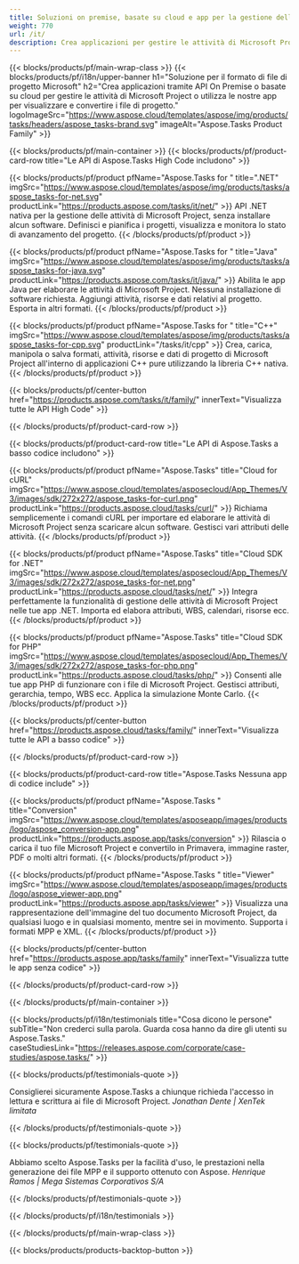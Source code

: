```yaml
---
title: Soluzioni on premise, basate su cloud e app per la gestione delle attività di progetto 
weight: 770
url: /it/
description: Crea applicazioni per gestire le attività di Microsoft Project, utilizzando API High Code o SDK basati su cloud. Oppure usa le nostre app multipiattaforma per visualizzare o convertire le attività.
---
```


{{< blocks/products/pf/main-wrap-class >}}
{{< blocks/products/pf/i18n/upper-banner h1="Soluzione per il formato di file di progetto Microsoft" h2="Crea applicazioni tramite API On Premise o basate su cloud per gestire le attività di Microsoft Project o utilizza le nostre app per visualizzare e convertire i file di progetto." logoImageSrc="https://www.aspose.cloud/templates/aspose/img/products/tasks/headers/aspose_tasks-brand.svg" imageAlt="Aspose.Tasks Product Family" >}}

{{< blocks/products/pf/main-container >}}
{{< blocks/products/pf/product-card-row title="Le API di Aspose.Tasks High Code includono" >}}

{{< blocks/products/pf/product pfName="Aspose.Tasks for " title=".NET" imgSrc="https://www.aspose.cloud/templates/aspose/img/products/tasks/aspose_tasks-for-net.svg" productLink="https://products.aspose.com/tasks/it/net/" >}}
API .NET nativa per la gestione delle attività di Microsoft Project, senza installare alcun software. Definisci e pianifica i progetti, visualizza e monitora lo stato di avanzamento del progetto.
{{< /blocks/products/pf/product >}}

{{< blocks/products/pf/product pfName="Aspose.Tasks for " title="Java" imgSrc="https://www.aspose.cloud/templates/aspose/img/products/tasks/aspose_tasks-for-java.svg" productLink="https://products.aspose.com/tasks/it/java/" >}}
Abilita le app Java per elaborare le attività di Microsoft Project. Nessuna installazione di software richiesta. Aggiungi attività, risorse e dati relativi al progetto. Esporta in altri formati.
{{< /blocks/products/pf/product >}}

{{< blocks/products/pf/product pfName="Aspose.Tasks for " title="C++" imgSrc="https://www.aspose.cloud/templates/aspose/img/products/tasks/aspose_tasks-for-cpp.svg" productLink="/tasks/it/cpp" >}}
Crea, carica, manipola o salva formati, attività, risorse e dati di progetto di Microsoft Project all'interno di applicazioni C++ pure utilizzando la libreria C++ nativa.
{{< /blocks/products/pf/product >}}

{{< blocks/products/pf/center-button href="https://products.aspose.com/tasks/it/family/" innerText="Visualizza tutte le API High Code" >}}

{{< /blocks/products/pf/product-card-row >}}

{{< blocks/products/pf/product-card-row title="Le API di Aspose.Tasks a basso codice includono" >}}

{{< blocks/products/pf/product pfName="Aspose.Tasks" title="Cloud for cURL" imgSrc="https://www.aspose.cloud/templates/asposecloud/App_Themes/V3/images/sdk/272x272/aspose_tasks-for-curl.png" productLink="https://products.aspose.cloud/tasks/curl/" >}}
Richiama semplicemente i comandi cURL per importare ed elaborare le attività di Microsoft Project senza scaricare alcun software. Gestisci vari attributi delle attività.
{{< /blocks/products/pf/product >}}

{{< blocks/products/pf/product pfName="Aspose.Tasks" title="Cloud SDK for .NET" imgSrc="https://www.aspose.cloud/templates/asposecloud/App_Themes/V3/images/sdk/272x272/aspose_tasks-for-net.png" productLink="https://products.aspose.cloud/tasks/net/" >}}
Integra perfettamente la funzionalità di gestione delle attività di Microsoft Project nelle tue app .NET. Importa ed elabora attributi, WBS, calendari, risorse ecc.
{{< /blocks/products/pf/product >}}

{{< blocks/products/pf/product pfName="Aspose.Tasks" title="Cloud SDK for PHP" imgSrc="https://www.aspose.cloud/templates/asposecloud/App_Themes/V3/images/sdk/272x272/aspose_tasks-for-php.png" productLink="https://products.aspose.cloud/tasks/php/" >}}
Consenti alle tue app PHP di funzionare con i file di Microsoft Project. Gestisci attributi, gerarchia, tempo, WBS ecc. Applica la simulazione Monte Carlo.
{{< /blocks/products/pf/product >}}

{{< blocks/products/pf/center-button href="https://products.aspose.cloud/tasks/family/" innerText="Visualizza tutte le API a basso codice" >}}

{{< /blocks/products/pf/product-card-row >}}

{{< blocks/products/pf/product-card-row title="Aspose.Tasks Nessuna app di codice include" >}}

{{< blocks/products/pf/product pfName="Aspose.Tasks " title="Conversion" imgSrc="https://www.aspose.cloud/templates/asposeapp/images/products/logo/aspose_conversion-app.png" productLink="https://products.aspose.app/tasks/conversion" >}}
Rilascia o carica il tuo file Microsoft Project e convertilo in Primavera, immagine raster, PDF o molti altri formati.
{{< /blocks/products/pf/product >}}

{{< blocks/products/pf/product pfName="Aspose.Tasks " title="Viewer" imgSrc="https://www.aspose.cloud/templates/asposeapp/images/products/logo/aspose_viewer-app.png" productLink="https://products.aspose.app/tasks/viewer" >}}
Visualizza una rappresentazione dell'immagine del tuo documento Microsoft Project, da qualsiasi luogo e in qualsiasi momento, mentre sei in movimento. Supporta i formati MPP e XML.
{{< /blocks/products/pf/product >}}

{{< blocks/products/pf/center-button href="https://products.aspose.app/tasks/family" innerText="Visualizza tutte le app senza codice" >}}

{{< /blocks/products/pf/product-card-row >}}

{{< /blocks/products/pf/main-container >}}

{{< blocks/products/pf/i18n/testimonials title="Cosa dicono le persone" subTitle="Non crederci sulla parola. Guarda cosa hanno da dire gli utenti su Aspose.Tasks." caseStudiesLink="https://releases.aspose.com/corporate/case-studies/aspose.tasks/" >}}

{{< blocks/products/pf/testimonials-quote >}}
<p class="first">
 Consiglierei sicuramente Aspose.Tasks a chiunque richieda l'accesso in lettura e scrittura ai file di Microsoft Project.
 <em>
  Jonathan Dente | XenTek limitata
 </em>
</p>

{{< /blocks/products/pf/testimonials-quote >}}

{{< blocks/products/pf/testimonials-quote >}}
<p class="second">
 Abbiamo scelto Aspose.Tasks per la facilità d'uso, le prestazioni nella generazione dei file MPP e il supporto ottenuto con Aspose.
 <em>
  Henrique Ramos | Mega Sistemas Corporativos S/A
 </em>
</p>

{{< /blocks/products/pf/testimonials-quote >}}

{{< /blocks/products/pf/i18n/testimonials >}}

{{< /blocks/products/pf/main-wrap-class >}}

{{< blocks/products/products-backtop-button >}}